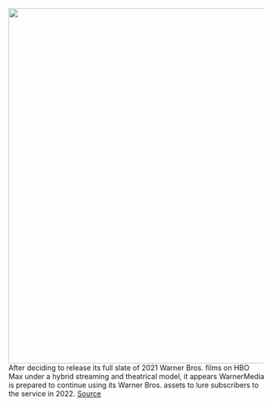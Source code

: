 <img src='https://cdn.vox-cdn.com/thumbor/jcXfpz6D0TrH96vaGmayUAbaCKI=/0x0:2040x1360/1200x800/filters:focal(857x517:1183x843)/cdn.vox-cdn.com/uploads/chorus_image/image/69623887/acastro_200602_1777_HBOMax_0003.0.0.jpg' width='700px' /><br/>
After deciding to release its full slate of 2021 Warner Bros. films on HBO Max under a hybrid streaming and theatrical model, it appears WarnerMedia is prepared to continue using its Warner Bros. assets to lure subscribers to the service in 2022.
<a href='https://www.theverge.com/2021/7/23/22590727/hbo-max-warner-bros-films-hbo-max-2022'> Source <a/>